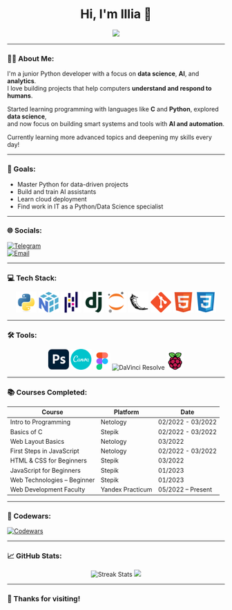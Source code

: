 <h1 align="center">Hi, I'm Illia 👋</h1>

<p align="center">
  <img src="https://media.giphy.com/media/MilplcpOCEMTGBtBW/giphy.gif" width="50px" />
</p>

---

### 👨‍💻 About Me:

I'm a junior Python developer with a focus on **data science**, **AI**, and **analytics**.  
I love building projects that help computers **understand and respond to humans**.

Started learning programming with languages like **C** and **Python**, explored **data science**,  
and now focus on building smart systems and tools with **AI and automation**.

Currently learning more advanced topics and deepening my skills every day!

---

### 🎯 Goals:

- Master Python for data-driven projects  
- Build and train AI assistants  
- Learn cloud deployment  
- Find work in IT as a Python/Data Science specialist

---

### 🌐 Socials:

[![Telegram](https://img.shields.io/badge/Telegram-2CA5E0?style=for-the-badge&logo=telegram&logoColor=white)](https://t.me/your_username_here)  
[![Email](https://img.shields.io/badge/Email-D14836?style=for-the-badge&logo=gmail&logoColor=white)](mailto:your_email_here@gmail.com)

---

### 💻 Tech Stack:

<div align="center">

<img src="https://github.com/devicons/devicon/blob/master/icons/python/python-original.svg" width="48" title="Python" />
<img src="https://github.com/devicons/devicon/blob/master/icons/numpy/numpy-original.svg" width="48" title="NumPy" />
<img src="https://github.com/devicons/devicon/blob/master/icons/pandas/pandas-original.svg" width="48" title="Pandas" />
<img src="https://github.com/devicons/devicon/blob/master/icons/django/django-plain.svg" width="48" title="Django" />
<img src="https://github.com/devicons/devicon/blob/master/icons/jupyter/jupyter-original.svg" width="48" title="Jupyter" />
<img src="https://github.com/devicons/devicon/blob/master/icons/flask/flask-original.svg" width="48" title="Flask" />
<img src="https://github.com/devicons/devicon/blob/master/icons/git/git-original.svg" width="48" title="Git" />
<img src="https://github.com/devicons/devicon/blob/master/icons/html5/html5-original.svg" width="48" title="HTML5" />
<img src="https://github.com/devicons/devicon/blob/master/icons/css3/css3-original.svg" width="48" title="CSS3" />

</div>

---

### 🛠 Tools:

<div align="center">

<img src="https://github.com/devicons/devicon/blob/master/icons/photoshop/photoshop-plain.svg" width="48" title="Photoshop" />
<img src="https://github.com/devicons/devicon/blob/master/icons/canva/canva-original.svg" width="48" title="Canva" />
<img src="https://github.com/devicons/devicon/blob/master/icons/figma/figma-original.svg" width="40" title="Figma" />
<img src="https://upload.wikimedia.org/wikipedia/commons/9/90/DaVinci_Resolve_17_logo.svg" width="48" title="DaVinci Resolve" />
<img src="https://github.com/devicons/devicon/blob/master/icons/raspberrypi/raspberrypi-original.svg" width="40" title="Raspberry Pi" />

</div>

---

### 📚 Courses Completed:

| Course | Platform | Date |
|--------|----------|------|
| Intro to Programming | Netology | 02/2022 - 03/2022 |
| Basics of C | Stepik | 02/2022 - 03/2022 |
| Web Layout Basics | Netology | 03/2022 |
| First Steps in JavaScript | Netology | 02/2022 - 03/2022 |
| HTML & CSS for Beginners | Stepik | 03/2022 |
| JavaScript for Beginners | Stepik | 01/2023 |
| Web Technologies – Beginner | Stepik | 01/2023 |
| Web Development Faculty | Yandex Practicum | 05/2022 – Present |

---

### 🧠 Codewars:

[![Codewars](https://www.codewars.com/users/FilimonovAlexey/badges/large)](https://www.codewars.com/users/FilimonovAlexey)

---

### 📈 GitHub Stats:

<div align="center">

<img src="https://github-readme-streak-stats.herokuapp.com?user=Illia&theme=dark&background=000000" alt="Streak Stats" height="195px" />

<img src="https://github-readme-stats.vercel.app/api/top-langs/?username=Illia&layout=compact&theme=vision-friendly-dark" height="195px" />

</div>

---

### 🏁 Thanks for visiting!

